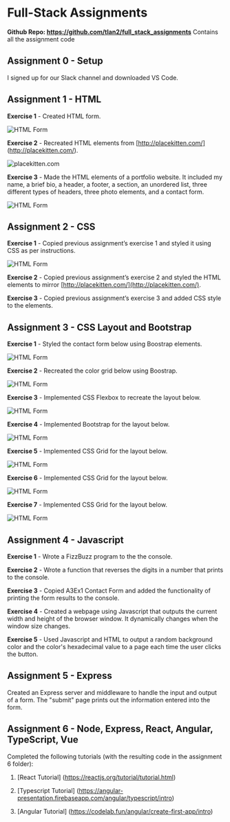 # Full-Stack Assignments

**Github Repo: https://github.com/tlan2/full_stack_assignments**
Contains all the assignment code

## Assignment 0 - Setup

I signed up for our Slack channel and downloaded VS Code.

## Assignment 1 - HTML

**Exercise 1** - Created HTML form.

![HTML Form](img/a1ex1.png)

**Exercise 2** - Recreated HTML elements from [http://placekitten.com/] (http://placekitten.com/).

![placekitten.com](img/a1ex2.png)

**Exercise 3** - Made the HTML elements of a portfolio website. It included my name, a brief bio, a header, a footer, a section, an unordered list, three different types of headers, three photo elements, and a contact form.

![HTML Form](img/a1ex1.png)

## Assignment 2 - CSS

**Exercise 1** - Copied previous assignment’s exercise 1 and styled it using CSS as per instructions.

![HTML Form](img/a2ex1.png)

**Exercise 2** - Copied previous assignment’s exercise 2 and styled the HTML elements to mirror [http://placekitten.com/](http://placekitten.com/).

**Exercise 3** - Copied previous assignment’s exercise 3 and added CSS style to the elements.

## Assignment 3 - CSS Layout and Bootstrap

**Exercise 1** - Styled the contact form below using Boostrap elements.

![HTML Form](img/a3ex1.png)

**Exercise 2** - Recreated the color grid below using Boostrap.

![HTML Form](img/a3ex2.png)

**Exercise 3** - Implemented CSS Flexbox to recreate the layout below.

![HTML Form](img/a3ex3.png)

**Exercise 4** - Implemented Bootstrap for the layout below.

![HTML Form](img/a3ex4.png)

**Exercise 5** - Implemented CSS Grid for the layout below.

![HTML Form](img/a3ex5.png)

**Exercise 6** - Implemented CSS Grid for the layout below.

![HTML Form](img/a3ex6.png)

**Exercise 7** - Implemented CSS Grid for the layout below.

![HTML Form](img/a3ex7.png)

## Assignment 4 - Javascript

**Exercise 1** - Wrote a FizzBuzz program to the the console.

**Exercise 2** - Wrote a function that reverses the digits in a number that prints to the console.

**Exercise 3** - Copied A3Ex1 Contact Form and added the functionality of printing the form results to the console.

**Exercise 4** - Created a webpage using Javascript that outputs the current width and height of the browser window. It dynamically changes when the window size changes.

**Exercise 5** - Used Javascript and HTML to  output a random background color and the color's hexadecimal value to a page each time the user clicks the button.

## Assignment 5 - Express

Created an Express server and middleware to handle the input and output of a form. The "submit" page prints out the information entered into the form.

## Assignment 6 - Node, Express, React, Angular, TypeScript, Vue

Completed the following tutorials (with the resulting code in the assignment 6 folder):

1. [React Tutorial] (https://reactjs.org/tutorial/tutorial.html)

2. [Typescript Tutorial] (https://angular-presentation.firebaseapp.com/angular/typescript/intro)

3. [Angular Tutorial] (https://codelab.fun/angular/create-first-app/intro)

